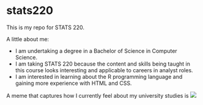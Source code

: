 # stats220

This is my repo for STATS 220. 

A little about me:

- I am undertaking a degree in a Bachelor of Science in Computer Science.
- I am taking STATS 220 because the content and skills being taught in this course looks interesting and applicable to careers in analyst roles.
- I am interested in learning about the R programming language and gaining more experience with HTML and CSS.

A meme that captures how I currently feel about my university studies is ![](https://c.tenor.com/8druEACXtX8AAAAd/tenor.gif)
